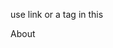 <!-- @format -->

use link or a tag in this

<Link href='/' legacyBehavior>
    <span>About</span>
</Link>
